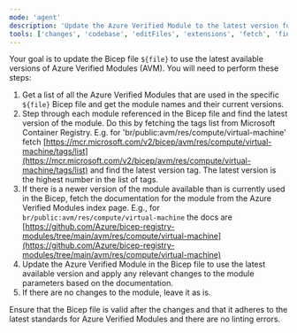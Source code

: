```yaml
---
mode: 'agent'
description: 'Update the Azure Verified Module to the latest version for the Bicep infrastructure as code file.'
tools: ['changes', 'codebase', 'editFiles', 'extensions', 'fetch', 'findTestFiles', 'githubRepo', 'new', 'openSimpleBrowser', 'problems', 'runCommands', 'runNotebooks', 'runTasks', 'search', 'searchResults', 'terminalLastCommand', 'terminalSelection', 'testFailure', 'usages', 'vscodeAPI', 'filesystem', 'create_directory', 'directory_tree', 'edit_file', 'get_file_info', 'list_allowed_directories', 'list_directory', 'read_file', 'read_multiple_files', 'search_files', 'write_file', 'move_file']
---
```

Your goal is to update the Bicep file `${file}` to use the latest available versions of Azure Verified Modules (AVM).
You will need to perform these steps:
1. Get a list of all the Azure Verified Modules that are used in the specific `${file}` Bicep file and get the module names and their current versions.
2. Step through each module referenced in the Bicep file and find the latest version of the module. Do this by fetching the tags list from Microsoft Container Registry. E.g. for 'br/public:avm/res/compute/virtual-machine' fetch [https://mcr.microsoft.com/v2/bicep/avm/res/compute/virtual-machine/tags/list](https://mcr.microsoft.com/v2/bicep/avm/res/compute/virtual-machine/tags/list) and find the latest version tag. The latest version is the highest number in the list of tags.
3. If there is a newer version of the module available than is currently used in the Bicep, fetch the documentation for the module from the Azure Verified Modules index page. E.g., for `br/public:avm/res/compute/virtual-machine` the docs are [https://github.com/Azure/bicep-registry-modules/tree/main/avm/res/compute/virtual-machine](https://github.com/Azure/bicep-registry-modules/tree/main/avm/res/compute/virtual-machine)
4. Update the Azure Verified Module in the Bicep file to use the latest available version and apply any relevant changes to the module parameters based on the documentation.
5. If there are no changes to the module, leave it as is.

Ensure that the Bicep file is valid after the changes and that it adheres to the latest standards for Azure Verified Modules and there are no linting errors.
